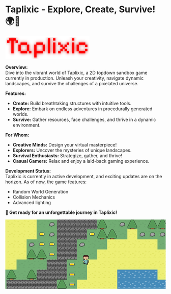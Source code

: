# Taplixic - Explore, Create, Survive! 🌍🔨

![Taplixic Logo](logo.png)

**Overview:**<br />
Dive into the vibrant world of Taplixic, a 2D topdown sandbox game currently in production. Unleash your creativity, navigate dynamic landscapes, and survive the challenges of a pixelated universe.

**Features:**
- **Create:** Build breathtaking structures with intuitive tools.
- **Explore:** Embark on endless adventures in procedurally generated worlds.
- **Survive:** Gather resources, face challenges, and thrive in a dynamic environment.

**For Whom:**
- **Creative Minds:** Design your virtual masterpiece!
- **Explorers:** Uncover the mysteries of unique landscapes.
- **Survival Enthusiasts:** Strategize, gather, and thrive!
- **Casual Gamers:** Relax and enjoy a laid-back gaming experience.

**Development Status:**<br />
Taplixic is currently in active development, and exciting updates are on the horizon. As of now, the game features:
- Random World Generation
- Collision Mechanics
- Advanced lighting
  

**🚀 Get ready for an unforgettable journey in Taplixic!**

![Taplixic Screenshot](screenshot.png)
